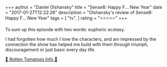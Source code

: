 +++
author = "Daniel Olshansky"
title = "Sense8: Happy F... New Year"
date = "2017-01-27T12:22:26"
description = "Olshansky's review of Sense8: Happy F... New Year"
tags = [
    "tv",
]
rating = "⭐⭐⭐⭐⭐"
+++

To sum up this episode with two words: euphoric ecstasy. 

I had forgotten how much I love the characters, and am impressed by the connection the show has helped me build with them through triumph, discouragement or just basic every day life.

[🍅 Rotten Tomatoes Info 🍅](https://www.rottentomatoes.com//tv/sense8/s01.1)
